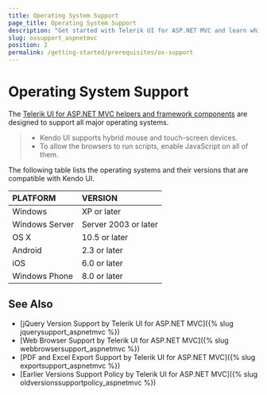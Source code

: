 ```yaml
---
title: Operating System Support
page_title: Operating System Support
description: "Get started with Telerik UI for ASP.NET MVC and learn which are the operating systems that are supported by the framework components."
slug: ossupport_aspnetmvc
position: 2
permalink: /getting-started/prerequisites/os-support
---
```


# Operating System Support

The [Telerik UI for ASP.NET MVC helpers and framework components](https://demos.telerik.com/aspnet-mvc/) are designed to support all major operating systems.

> * Kendo UI supports hybrid mouse and touch-screen devices.
> * To allow the browsers to run scripts, enable JavaScript on all of them.

The following table lists the operating systems and their versions that are compatible with Kendo UI.

| PLATFORM          | VERSION               |
| :---------------- | :-------------------- |
| Windows           | XP or later           |
| Windows Server    | Server 2003 or later  |
| OS X              | 10.5 or later         |
| Android           | 2.3 or later          |
| iOS               | 6.0 or later          |
| Windows Phone     | 8.0 or later          |

## See Also

* [jQuery Version Support by Telerik UI for ASP.NET MVC]({% slug jquerysupport_aspnetmvc %})
* [Web Browser Support by Telerik UI for ASP.NET MVC]({% slug webbrowsersupport_aspnetmvc %})
* [PDF and Excel Export Support by Telerik UI for ASP.NET MVC]({% slug exportsupport_aspnetmvc %})
* [Earlier Versions Support Policy by Telerik UI for ASP.NET MVC]({% slug oldversionssupportpolicy_aspnetmvc %})
